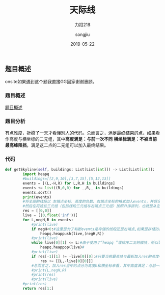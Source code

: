 ﻿---
layout:     post
title:      天际线
subtitle:   力扣218
date:       2019-05-22
author:     songjiu
header-img: img/post-bg-2015.jpg
catalog: true
tags:
    - 算法
---

## 题目概述
onsite如果遇到这个题我直接GG回家谢谢惠顾。
### 题目概述
[题目概述](https://leetcode-cn.com/problems/the-skyline-problem/)
### 题目分析
有点难度，折腾了一天才看懂别人的代码。总而言之，满足最终结果的点，如果看作高度与横坐标的二元组，其中**高度满足：与前一次不同** **横坐标满足：不被当前最高峰阻挡**，满足这二点的二元组可以加入最终结果。
### 代码
```python
def getSkyline(self, buildings: List[List[int]]) -> List[List[int]]:
        import heapq
        #buildings=[[2,9,10],[3,7,15],[5,12,13]]
        events = [(L,-H,R) for L,R,H in buildings]
        events += list((R,0,0) for _,R,_ in buildings)
        events.sort()
        print(events)
        #将全部的线段以 左端点坐标、高度的负数、右端点坐标的格式加入events，并将全部右端点以： 右端点坐标、高度（0）、（0）加入events，这样events当中的全部三元组的第一位（for i in events 的 i[0]）就包含了最终全部有可能的结果的横坐标，而三元组的第二位（for i in events 的 i[1]）就对应包含了全部有可能的结果的高度。
        #然后在将这些三元组（包括线段三元组与右端点三元组）按照升序排列，也就是从左到右开始判断全部可能出现符合要求的点的位置
        res = [[0,0]]
        live = [(0,float('inf'))]
        for L,negH,R in events:
            #print(live)
            if negH<0:#这里是为了判断events是存储的线段还是右端点,如果是存储的是线段，则需要将他的右端点与最高高度存入live（也就是live包含了全部 线段三元组的高度高度与右边界）
                heapq.heappush(live,(negH,R))
            #print(live)
            while live[0][1] <= L:#由于使用了“heapq ”堆排序二叉树模块，所以live[0]永远是live这个list的里面最小的，由于存储的是负数，所以也就代表当前最高的。当当前三元组的左端都比最高峰的右端还大的时候，说明此时最高峰已经与当前三元组无交集无重合，因此pop
                heapq.heappop(live)#
            #print(live)
            if res[-1][1] != -live[0][0]:#只要当前最高峰与最新加入res的高度有所不同，那么就将他加入res
                res += [[L,-live[0][0]]]
            #总而言之，加入res当中的点分为高度h和横坐标来看，其中高度满足：与前一次不同 横坐标满足：不被最高峰阻挡，满足这二点的二元组可以加入 res。
            #print(L,negH,R)
            #print(res)
            #print(live)
        #print(res)
        return res[1:]
                
```